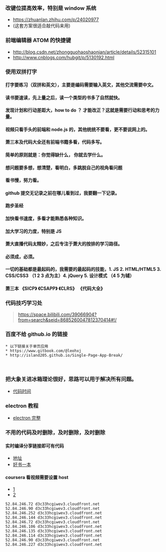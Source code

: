 ### 改键位提高效率，特别是 window 系统
* https://zhuanlan.zhihu.com/p/24020977
* (这套方案很适合敲代码来用)
### 前端编辑器 ATOM 的快捷键
*  http://blog.csdn.net/zhongguohaoshaonian/article/details/52315101
*  http://www.cnblogs.com/hubgit/p/5130192.html
### 使用双拼打字
#### 打字要练习（双拼和英文），主要是编码需要输入英文，其他交流需要中文。
#### 读书要速读，先上量之后，读一个类型的书多了自然就快。
#### 发现计划和行动差距大，how to do ？ 才能改正？这就是需要行动和思考的力量。
#### 视频只看手头的前端和 node.js 的，其他统统不要看，更不要说网上的。
#### 萧三本及代码大全还有前端书籍多看，代码多写。
#### 简单的原则就是：你觉得缺什么， 你就去学什么。
#### 想问题要多想，想清楚，看明白，多跳脱自己的视角看问题
#### 看书慢，努力看。
#### github 提交无记录之前在哪儿看到过，我要翻一下记录。
#### 跑步圣经
#### 加快看书速度，多看才能熟悉各种知识。
#### 加大学习的力度，特别是 JS
#### 萧大直播代码太精妙，之后专注于萧大的按排的学习路径。
#### 必须成，必须。
#### 一切的基础都是最起码的，我需要的最起码的技能，1. JS 2. HTML/HTML5 3. CSS/CSS3 （1 2 3 点为主）4. jQuery 5. 设计模式 （4 5 为辅）
#### 萧三本 《SICP》 《CSAPP》 《CLRS》 《代码大全》
### 代码技巧学习处
>https://space.bilibili.com/39066904?from=search&seid=8685260047812370414#!/

### 百度不给 github.io 的链接
    * 以下链接关于单页应用
    * https://www.gitbook.com/@leohxj
    * http://island205.github.io/Single-Page-App-Break/
    
### 把大象关进冰箱理论很好，思路可以用于解决所有问题。
* [代码时间](http://codetimecn.com/)

### electron 教程
* [electron 完整](https://www.kancloud.cn/winu/electron#/catalog)

### 不用的代码及时删除，及时删除，及时删除

#### 实时编译分享链接即可有代码
* [地址](http://jsbin.com)
* [好书一本](http://icodeit.org/)

#### coursera 看视频需要设置 host
* [1](https://www.baidu.com/link?url=NPbUm540jD4HPWSR4xIdYuLUCFTVuhVdgUIbUIgmXSWG4LzLW06yB-b6Rnfz4cQDAspdfJ_06cBxDs70iB8ZNNo4lUnsoKC1HEX_oB7537S&amp;amp;wd=&amp;amp;eqid=f62ce1dc00006639000000035991028e)
* [2](https://www.baidu.com/link?url=yqzsGmYwNyZy2MKyPLCekrNOjQDXyOqcqqbaLPm6GvTXF23EnP6tp2I5QhMLErsR2MHKyu1wYJL8p_MYG2MmDilskML6cDcsmY3o96VPKyW&amp;amp;wd=&amp;amp;eqid=ab9cb8d90000b3ca00000003599104bb)
```
52.84.246.72 d3c33hcgiwev3.cloudfront.net
52.84.246.90 d3c33hcgiwev3.cloudfront.net
52.84.246.252 d3c33hcgiwev3.cloudfront.net
52.84.246.144 d3c33hcgiwev3.cloudfront.net
52.84.246.72 d3c33hcgiwev3.cloudfront.net
52.84.246.106 d3c33hcgiwev3.cloudfront.net
52.84.246.135 d3c33hcgiwev3.cloudfront.net
52.84.246.114 d3c33hcgiwev3.cloudfront.net
52.84.246.90 d3c33hcgiwev3.cloudfront.net
52.84.246.227 d3c33hcgiwev3.cloudfront.net
```
